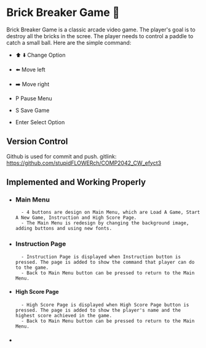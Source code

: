 
# Brick Breaker Game 🧱

Brick Breaker Game is a classic arcade video game. The player's goal is to destroy all the bricks in the scree. The player needs to control a paddle to catch a small ball. Here are the simple command:

- ⬆️ ⬇️ Change Option

- ⬅️     Move left

- ➡️     Move right

- P      Pause Menu

- S      Save Game

- Enter  Select Option



## Version Control

Github is used for commit and push.
gitlink: https://github.com/stupidFLOWERch/COMP2042_CW_efyct3


## Implemented and Working Properly
- ### Main Menu

        - 4 buttons are design on Main Menu, which are Load A Game, Start A New Game, Instruction and High Score Page.
        - The Main Menu is redesign by changing the background image, adding buttons and using new fonts.
        
- ### Instruction Page
        
        - Instruction Page is displayed when Instruction button is pressed. The page is added to show the command that player can do to the game.
        - Back to Main Menu button can be pressed to return to the Main Menu.

- #### High Score Page

        - High Score Page is displayed when High Score Page button is pressed. The page is added to show the player's name and the highest score achieved in the game. 
        - Back to Main Menu button can be pressed to return to the Main Menu.

- #### 
